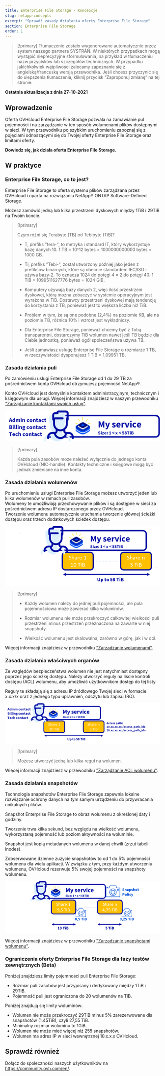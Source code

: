 ```yaml
---
title: Enterprise File Storage - Koncepcje
slug: netapp-concepts
excerpt: "Sprawdź zasady działania oferty Enterprise File Storage"
section: Enterprise File Storage
order: 1
---
```


> [!primary]
> Tłumaczenie zostało wygenerowane automatycznie przez system naszego partnera SYSTRAN. W niektórych przypadkach mogą wystąpić nieprecyzyjne sformułowania, na przykład w tłumaczeniu nazw przycisków lub szczegółów technicznych. W przypadku jakichkolwiek wątpliwości zalecamy zapoznanie się z angielską/francuską wersją przewodnika. Jeśli chcesz przyczynić się do ulepszenia tłumaczenia, kliknij przycisk “Zaproponuj zmianę” na tej stronie.
>

**Ostatnia aktualizacja z dnia 27-10-2021**

## Wprowadzenie

Oferta OVHcloud Enterprise File Storage pozwala na zamawianie pul pojemności i na zarządzanie w ten sposób wolumenami plików dostępnymi w sieci.
W tym przewodniku po szybkim uruchomieniu zapoznaj się z pojęciami odnoszącymi się do Twojej oferty Enterprise File Storage oraz limitami oferty.

**Dowiedz się, jak działa oferta Enterprise File Storage.**

## W praktyce

### Enterprise File Storage, co to jest?

Enterprise File Storage to oferta systemu plików zarządzana przez OVHcloud i oparta na rozwiązaniu NetApp&#174; ONTAP Software-Defined Storage.

Możesz zamówić jedną lub kilka przestrzeni dyskowych między 1TiB i 29TiB na Twoim koncie.

> [!primary]
>
> Czym różni się Terabyte (TB) od Tebibyte (TiB)?
>
> - T, prefiks "tera-", to metryka i standard IT, który wykorzystuje bazę danych 10. 1 TB = 10^12 bytes = 1000000000000 bytes = 1000 GB.
>
> - Ti, prefiks "Tebi-", został utworzony później jako jeden z prefiksów binarnych, które są obecnie standardem IEC/ISO i używa bazy-2. To oznacza 1024 do potęgi 4 = 2 do potęgi 40. 1 TiB = 1099511627776 bytes = 1024 GiB.
>
> - Komputery używają bazy danych 2, więc ilość przestrzeni dyskowej, którą można zobaczyć w systemie operacyjnym jest wyrażona w TiB. Dostawcy przestrzeni dyskowej mają tendencję do korzystania z TB, ponieważ jest to większa liczba niż TiB.
>
> - Problem w tym, że są one podobne (2,4%) na poziomie KB, ale na poziomie TB, różnica 10% i wzrost jest wykładniczy.
>
> - Dla Enterprise File Storage, ponieważ chcemy być z Tobą transparentni, dostarczymy TiB wolumen nawet jeśli TB będzie dla Ciebie jednostką, ponieważ ogół społeczeństwa używa TB.
>
> - Jeśli zamawiasz usługę Enterprise File Storage o rozmiarze 1 TB, w rzeczywistości dysponujesz 1 TiB = 1,09951 TB.
>

### Zasada działania puli

Po zamówieniu usługi Enterprise File Storage od 1 do 29 TB za pośrednictwem konta OVHcloud otrzymujesz pojemność NetApp&#174;.

Konto OVHcloud jest domyślnie kontaktem administracyjnym, technicznym i księgowym dla usługi. Więcej informacji znajdziesz w naszym przewodniku ["Zarządzanie kontaktami swoich usług"](https://docs.ovh.com/pl/customer/zarzadzanie_kontaktami/).

![Enterprise File Storage 1](images/Netapp_Concept_1.PNG)

> [!primary]
>
> Każda pula zasobów może należeć wyłącznie do jednego konta OVHcloud (NIC-handle). Kontakty techniczne i księgowe mogą być jednak zmieniane na inne konta.
>

### Zasada działania wolumenów

Po uruchomieniu usługi Enterprise File Storage możesz utworzyć jeden lub kilka wolumenów w ramach puli zasobów.
<br>Wolumeny te umożliwiają przechowywanie plików i są dostępne w sieci za pośrednictwem adresu IP dostarczonego przez OVHcloud.
<br>Tworzenie wolumenu automatycznie uruchamia tworzenie głównej ścieżki dostępu oraz trzech dodatkowych ścieżek dostępu.

![Enterprise File Storage 2](images/Netapp_Concept_2.PNG)

> [!primary]
>
> - Każdy wolumen należy do jednej puli pojemności, ale pula pojemnościowa może zawierać kilka woluminów.
>
> - Rozmiar wolumenu nie może przekroczyć całkowitej wielkości puli przestrzeni minus przestrzeń przeznaczona na zawarte w niej snapshoty.
>
> - Wielkość wolumenu jest skalowalna, zarówno w górę, jak i w dół.
>

Więcej informacji znajdziesz w przewodniku ["Zarządzanie wolumenami"](https://docs.ovh.com/pl/storage/netapp-volumes).

### Zasada działania właściwych organów

Ze względów bezpieczeństwa wolumen nie jest natychmiast dostępny poprzez jego ścieżkę dostępu. Należy utworzyć reguły na liście kontroli dostępu (ACL) wolumenu, aby umożliwić użytkownikom dostęp do tej listy.

Reguły te składają się z adresu IP źródłowego Twojej sieci w formacie x.x.x/x oraz z jednego typu uprawnień, odczytu lub zapisu (RO).

![Enterprise File Storage 3](images/Netapp_Concept_3.PNG)

> [!primary]
>
> Możesz utworzyć jedną lub kilka reguł na wolumen.
>

Więcej informacji znajdziesz w przewodniku ["Zarządzanie ACL wolumenu"](https://docs.ovh.com/pl/storage/netapp-volume-acl).

### Zasada działania snapshotów

Technologia snapshotów Enterprise File Storage zapewnia lokalne rozwiązanie ochrony danych na tym samym urządzeniu do przywracania unikalnych plików.

Snapshot Enterprise File Storage to obraz wolumenu z określonej daty i godziny.

Tworzenie trwa kilka sekund, bez względu na wielkość wolumenu, wykorzystaną pojemność lub poziom aktywności na woluminie.

Snapshot jest kopią metadanych wolumenu w danej chwili (zrzut tabeli inodes).

Zobserwowane dzienne zużycie snapshotów to od 1 do 5% pojemności wolumenu dla wielu aplikacji. W związku z tym, przy każdym utworzeniu wolumenu, OVHcloud rezerwuje 5% swojej pojemności na snapshoty wolumenu.

![Enterprise File Storage 4](images/Netapp_Concept_4.PNG)

Więcej informacji znajdziesz w przewodniku ["Zarządzanie snapshotami wolumenu"](https://docs.ovh.com/pl/storage/netapp-volume-snapshots).

### Ograniczenia oferty Enterprise File Storage dla fazy testów zewnętrznych (Beta)

Poniżej znajdziesz limity pojemności puli Enterprise File Storage:

- Rozmiar puli zasobów jest przypisany i dedykowany między 1TiB i 29TiB.
- Pojemność puli jest ograniczona do 20 wolumenów na TiB.

Poniżej znajdują się limity woluminów:

- Wolumen nie może przekroczyć 29TiB minus 5% zarezerwowane dla snapshotów (1.45TiB), czyli 27,55 TiB.
- Minimalny rozmiar woluminu to 1GiB.
- Wolumen nie może mieć więcej niż 255 snapshotów.
- Wolumen ma adres IP w sieci wewnętrznej 10.x.x.x OVHcloud.

## Sprawdź również

Dołącz do społeczności naszych użytkowników na <https://community.ovh.com/en/>.
